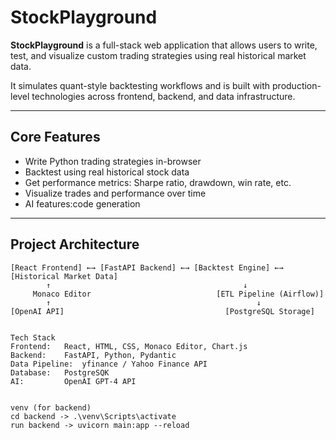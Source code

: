 #  StockPlayground

**StockPlayground** is a full-stack web application that allows users to write, test, and visualize custom trading strategies using real historical market data.

It simulates quant-style backtesting workflows and is built with production-level technologies across frontend, backend, and data infrastructure.

---

##  Core Features

- Write Python trading strategies in-browser
- Backtest using real historical stock data
- Get performance metrics: Sharpe ratio, drawdown, win rate, etc.
- Visualize trades and performance over time
- AI features:code generation

---

##  Project Architecture

```text
[React Frontend] ←→ [FastAPI Backend] ←→ [Backtest Engine] ←→ [Historical Market Data]
        ↑                                           ↓
     Monaco Editor                            [ETL Pipeline (Airflow)]
        ↑                                              ↓
[OpenAI API]                                    [PostgreSQL Storage]


Tech Stack
Frontend:	React, HTML, CSS, Monaco Editor, Chart.js
Backend:	FastAPI, Python, Pydantic
Data Pipeline:	yfinance / Yahoo Finance API
Database:	PostgreSQK 
AI:	        OpenAI GPT-4 API


venv (for backend)
cd backend -> .\venv\Scripts\activate
run backend -> uvicorn main:app --reload
